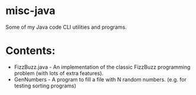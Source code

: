 # misc-java
Some of my Java code CLI utilities and programs.

# Contents:
* FizzBuzz.java - An implementation of the classic FizzBuzz programming problem (with lots of extra features).
* GenNumbers    - A program to fill a file with N random numbers. (e.g. for testing sorting programs)
